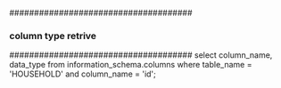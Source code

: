 #####################################
### column type retrive
#####################################
select column_name, data_type 
from information_schema.columns 
where table_name = 'HOUSEHOLD'
	and column_name = 'id';